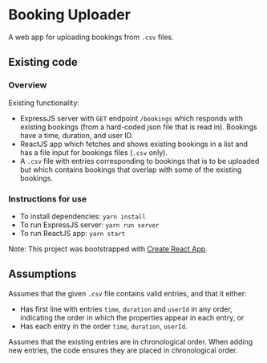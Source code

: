 # Booking Uploader

A web app for uploading bookings from `.csv` files. 

## Existing code

### Overview

Existing functionality:
- ExpressJS server with `GET` endpoint `/bookings` which responds with existing bookings (from a hard-coded json file that is read in). Bookings have a time, duration, and user ID. 
- ReactJS app which fetches and shows existing bookings in a list and has a file input for bookings files (`.csv` only). 
- A `.csv` file with entries corresponding to bookings that is to be uploaded but which contains bookings that overlap with some of the existing bookings. 

### Instructions for use

- To install dependencies: `yarn install`
- To run ExpressJS server: `yarn run server`
- To run ReactJS app: `yarn start`

Note: This project was bootstrapped with [Create React App](https://github.com/facebookincubator/create-react-app).

## Assumptions

Assumes that the given `.csv` file contains valid entries, and that it either:

+ Has first line with entries `time`, `duration` and `userId` in any order, indicating the order in which the properties appear in each entry, or
+ Has each entry in the order `time`, `duration`, `userId`.

Assumes that the existing entries are in chronological order. When adding new entries, the code ensures they are placed in chronological order.